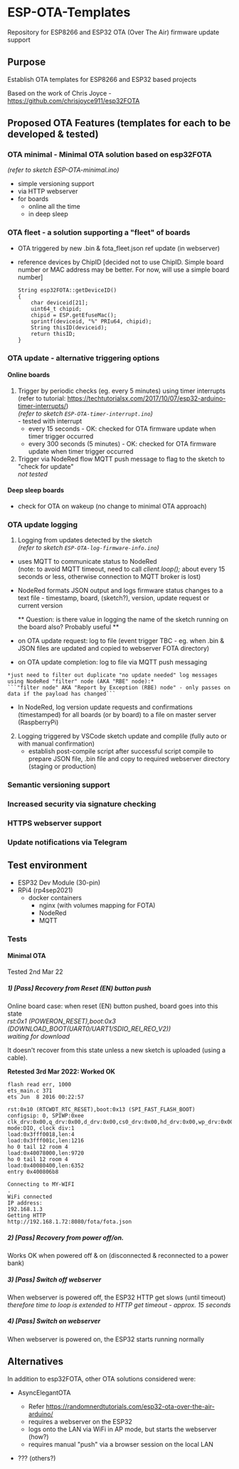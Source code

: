 # ESP-OTA-Templates
Repository for ESP8266 and ESP32 OTA (Over The Air) firmware update support

## Purpose
Establish OTA templates for ESP8266 and ESP32 based projects

Based on the work of Chris Joyce - https://github.com/chrisjoyce911/esp32FOTA


## Proposed OTA Features (templates for each to be developed & tested)
### OTA minimal - Minimal OTA solution based on esp32FOTA   
*(refer to sketch ESP-OTA-minimal.ino)*
  - simple versioning support
  - via HTTP webserver
  - for boards
    - online all the time
    - in deep sleep 


### OTA fleet - a solution supporting a "fleet" of boards
  - OTA triggered by new .bin & fota_fleet.json ref update (in webserver)

  - reference devices by ChipID 
  [decided not to use ChipID.  Simple board number or MAC address may be better.  For now, will use a simple board number]

        String esp32FOTA::getDeviceID()
        {
            char deviceid[21];
            uint64_t chipid;
            chipid = ESP.getEfuseMac();
            sprintf(deviceid, "%" PRIu64, chipid);
            String thisID(deviceid);
            return thisID;
        }



### OTA update - alternative triggering options
#### Online boards
  1. Trigger by periodic checks (eg. every 5 minutes) using timer interrupts  (refer to tutorial: https://techtutorialsx.com/2017/10/07/esp32-arduino-timer-interrupts/)  
    *(refer to sketch ```ESP-OTA-timer-interrupt.ino```)*        
    - tested with interrupt          
      - every 15 seconds - OK: checked for OTA firmware update when timer trigger occurred          
      - every 300 seconds (5 minutes) - OK: checked for OTA firmware update when timer trigger occurred
  2. Trigger via NodeRed flow MQTT push message to flag to the sketch to "check for update"  
    *not tested*


#### Deep sleep boards

  - check for OTA on wakeup (no change to minimal OTA approach)


### OTA update logging

  1. Logging from updates detected by the sketch  
  *(refer to sketch ```ESP-OTA-log-firmware-info.ino```)*  
  
   - uses MQTT to communicate status to NodeRed      
    (note: to avoid MQTT timeout, need to call *client.loop();* about every 15 seconds or less, otherwise connection to MQTT broker is lost)  
    
   - NodeRed formats JSON output and logs firmware status changes to a text file - timestamp, board, (sketch?), version, update request or current version  

     ** Question:  is there value in logging the name of the sketch running on the board also?  Probably useful **  

   - on OTA update request: log to file  (event trigger TBC - eg. when .bin & JSON files are updated and copied to webserver FOTA directory)  
    
   - on OTA update completion: log to file via MQTT push messaging   
    
    *just need to filter out duplicate "no update needed" log messages using NodeRed "filter" node (AKA "RBE" node):*   
    ```"filter node" AKA "Report by Exception (RBE) node" - only passes on data if the payload has changed```  
       
   - In NodeRed, log version update requests and confirmations (timestamped) for all boards (or by board) to a file on master server (RaspberryPi)  

  2. Logging triggered by VSCode sketch update and complile (fully auto or with manual confirmation)  
     - establish post-compile script after successful script compile to prepare JSON file, .bin file and copy to required webserver directory 
      (staging or production)


### Semantic versioning support   

### Increased security via signature checking

### HTTPS webserver support 

### Update notifications via Telegram


## Test environment
- ESP32 Dev Module (30-pin)  
- RPi4 (rp4sep2021) 
    - docker containers
        - nginx (with volumes mapping for FOTA)
        - NodeRed
        - MQTT

        
### Tests

#### Minimal OTA
Tested 2nd Mar 22

##### 1) [Pass] Recovery from Reset (EN) button push  
Online board case:  when reset (EN) button pushed, board goes into this state  
  *rst:0x1 (POWERON_RESET),boot:0x3 (DOWNLOAD_BOOT(UART0/UART1/SDIO_REI_REO_V2))*  
  *waiting for download*

It doesn't recover from this state unless a new sketch is uploaded (using a cable).

**Retested 3rd Mar 2022:  Worked OK**
```rst:0x1 (POWERON_RESET),boot:0x13 (SPI_FAST_FLASH_BOOT)
flash read err, 1000
ets_main.c 371
ets Jun  8 2016 00:22:57

rst:0x10 (RTCWDT_RTC_RESET),boot:0x13 (SPI_FAST_FLASH_BOOT)
configsip: 0, SPIWP:0xee
clk_drv:0x00,q_drv:0x00,d_drv:0x00,cs0_drv:0x00,hd_drv:0x00,wp_drv:0x00
mode:DIO, clock div:1
load:0x3fff0018,len:4
load:0x3fff001c,len:1216
ho 0 tail 12 room 4
load:0x40078000,len:9720
ho 0 tail 12 room 4
load:0x40080400,len:6352
entry 0x400806b8

Connecting to MY-WIFI
.
WiFi connected
IP address:
192.168.1.3
Getting HTTP
http://192.168.1.72:8080/fota/fota.json
```


##### 2) [Pass] Recovery from power off/on.
Works OK when powered off & on (disconnected & reconnected to a power bank)

##### 3) [Pass] Switch off webserver
When webserver is powered off, the ESP32 HTTP get slows (until timeout)
*therefore time to loop is extended to HTTP get timeout - approx. 15 seconds*

##### 4) [Pass] Switch on webserver
When webserver is powered on, the ESP32 starts running normally





## Alternatives
In addition to esp32FOTA, other OTA solutions considered were:
- AsyncElegantOTA
  - Refer https://randomnerdtutorials.com/esp32-ota-over-the-air-arduino/
  - requires a webserver on the ESP32
  - logs onto the LAN via WiFi in AP mode, but starts the webserver (how?)
  - requires manual "push" via a browser session on the local LAN

- ???  (others?)  

